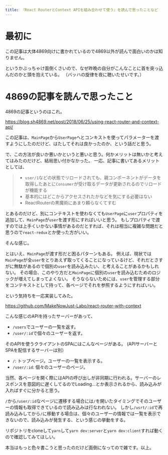 ```yaml
---
title: 『React RouterとContext APIを組み合わせて使う』を読んで思ったことなど
---
```


# 最初に

この記事は大体4869向けに書かれているので4869以外が読んで面白いのかは知りません。

というかぶっちゃけ面倒くさいので、なぜ昨晩の自分がこんなことに首を突っ込んだのかと頭を抱えている。
（バッハの旋律を夜に聴いたせいです。）

# 4869の記事を読んで思ったこと

4869の記事というのはこれ。

https://blog.sh4869.net/post/2018/06/25/using-react-router-and-context-api/

この記事は、`MainPage`から`UserPage`へとコンキストを使ってパラメーターを渡すようにしたのだけど、はたしてそれは良かったのか、という話だと思う。

で、この方法が良いか悪いかというと悪いと思う。何かメリットは無いかと考えてはみたのだけど、結局思い付かなかった。
一応、記事に書いてあるメリットとしては、

> - `user/1`などの状態でリロードされても、親コンポーネントがデータを取得したあとに`Consumer`が受け取るデータが更新されるのでリロードが機能する
> - 基本的にはどこからアクセスされたかなどを気にする必要はない
> - ReactRouterの黒魔術にあまり頼らなくてすむ

とあるのだけど、別にコンテキストを使わなくても`UserPage`に`user`プロパティを追加して、`MainPage`が`user`を渡す形にすればいいと思う。
もしプロパティで渡すのでは上手くいかない事情があるのだとすれば、それは相当に複雑な問題だと思うので`react-redux`とか使った方がいい。

そんな感じ。

とはいえ、`MainPage`が渡す形だと困るパターンもある。
例えば、現状では`MainPage`が全`user`をとりあえず取ってくることになっているけど、それだとさすがに無駄があるので個別の`user`を読み込みたい、と考えることがあるかもしれない。
その場合、このやり方だと`MainPage`に個別の`user`を読み込むためのロジックが増えてしまってよくない。
そうならないためには、`user`を管理する部分をコンテキストとして持って、各ページでそれを参照するようにすればいい。

という気持ちを一応実装してみた。

https://github.com/MakeNowJust-Labo/react-router-with-context

こんな感じのAPIを持ったサーバーがあって、

  - `/users`でユーザーの一覧を返す。
  - `/user/:id`で個々のユーザーを返す。

そのAPIを使うクライアントのSPAにはこんなページがある。
(APIサーバーとSPAを配信するサーバーは別）

  - `/`: トップページ。ユーザーの一覧を表示する。
  - `/user/:id`: 個々のユーザーのページ。

当然、各ページを開く際にはAPIの呼び出しが非同期に行われる。サーバーのレスポンスを意図的に遅くしてるのでLoading...とか表示されるから、読み込みが入ればすぐに分かると思う。

`/`から`/user/:id`なページに遷移する場合には`/`を開いたタイミングでそのユーザーの情報も取得できているので読み込みは行なわれない。
しかし`/usrt/:id`で再読み込みしてから`/`に移動する場合は、個々のユーザーの情報では一覧を表示できないので、読み込みが発生する、という感じの挙動をする。

リポジトリをcloneして`yarn`して`yarn dev:server`と`yarn dev:client`すれば動くので確認してみてほしい。

本当はもっと色々書こうと思ったのだけど面倒になってので雑です。以上。
